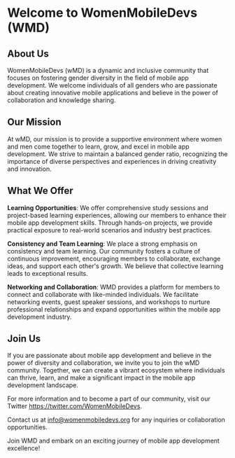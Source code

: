 # Welcome to WomenMobileDevs (WMD)

## About Us
WomenMobileDevs (wMD) is a dynamic and inclusive community that focuses on fostering gender diversity in the field of mobile app development. We welcome individuals of all genders who are passionate about creating innovative mobile applications and believe in the power of collaboration and knowledge sharing.

## Our Mission
At wMD, our mission is to provide a supportive environment where women and men come together to learn, grow, and excel in mobile app development. We strive to maintain a balanced gender ratio, recognizing the importance of diverse perspectives and experiences in driving creativity and innovation.


## What We Offer

**Learning Opportunities**: We offer comprehensive study sessions and project-based learning experiences, allowing our members to enhance their mobile app development skills. Through hands-on projects, we provide practical exposure to real-world scenarios and industry best practices.

**Consistency and Team Learning**: We place a strong emphasis on consistency and team learning. Our community fosters a culture of continuous improvement, encouraging members to collaborate, exchange ideas, and support each other's growth. We believe that collective learning leads to exceptional results.

**Networking and Collaboration**: WMD provides a platform for members to connect and collaborate with like-minded individuals. We facilitate networking events, guest speaker sessions, and workshops to nurture professional relationships and expand opportunities within the mobile app development industry.

## Join Us
If you are passionate about mobile app development and believe in the power of diversity and collaboration, we invite you to join the wMD community. Together, we can create a vibrant ecosystem where individuals can thrive, learn, and make a significant impact in the mobile app development landscape.

For more information and to become a part of our community, visit our Twitter https://twitter.com/WomenMobileDevs.

Contact us at [info@womenmobiledevs.org](https://twitter.com/WomenMobileDevs) for any inquiries or collaboration opportunities.

Join WMD and embark on an exciting journey of mobile app development excellence!












